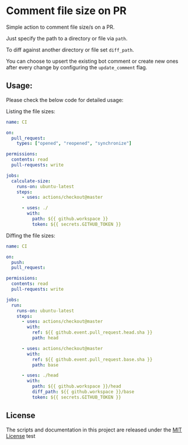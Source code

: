 # Comment file size on PR

Simple action to comment file size/s on a PR.

Just specify the path to a directory or file via `path`.

To diff against another directory or file set `diff_path`.

You can choose to upsert the existing bot comment or create new ones after every change by configuring the `update_comment` flag.

## Usage:

Please check the below code for detailed usage:

Listing the file sizes:
```yaml
name: CI

on:
  pull_request:
    types: ["opened", "reopened", "synchronize"]

permissions:
  contents: read
  pull-requests: write

jobs:
  calculate-size:
    runs-on: ubuntu-latest
    steps:
      - uses: actions/checkout@master

      - uses: ./
        with:
          path: ${{ github.workspace }}
          token: ${{ secrets.GITHUB_TOKEN }}
```

Diffing the file sizes:
```yaml
name: CI

on:
  push:
  pull_request:

permissions:
  contents: read
  pull-requests: write

jobs:
  run:
    runs-on: ubuntu-latest
    steps:
      - uses: actions/checkout@master
        with:
          ref: ${{ github.event.pull_request.head.sha }}
          path: head

      - uses: actions/checkout@master
        with:
          ref: ${{ github.event.pull_request.base.sha }}
          path: base

      - uses: ./head
        with:
          path: ${{ github.workspace }}/head
          diff_path: ${{ github.workspace }}/base
          token: ${{ secrets.GITHUB_TOKEN }}
```

## License

The scripts and documentation in this project are released under the [MIT License](./LICENSE)
test
